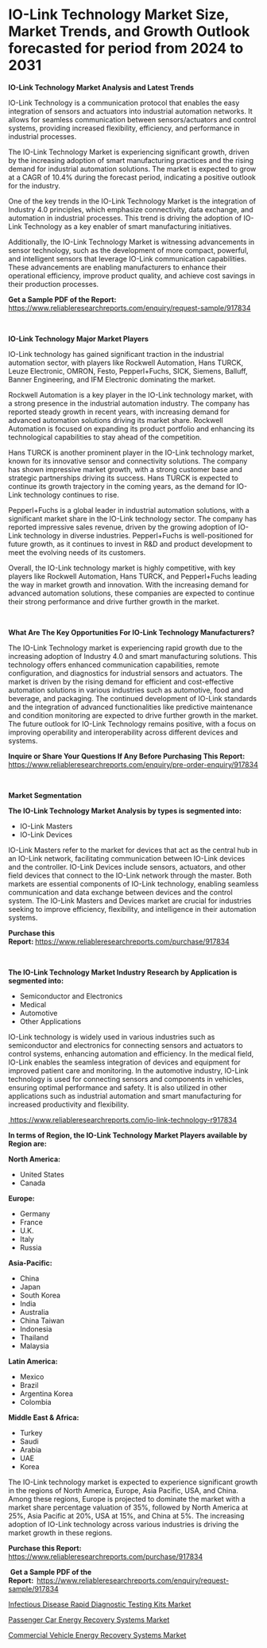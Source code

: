 <p><h1>IO-Link Technology Market Size, Market Trends, and Growth Outlook forecasted for period from 2024 to 2031</h1></p><p><strong>IO-Link Technology Market Analysis and Latest Trends</strong></p>
<p><p>IO-Link Technology is a communication protocol that enables the easy integration of sensors and actuators into industrial automation networks. It allows for seamless communication between sensors/actuators and control systems, providing increased flexibility, efficiency, and performance in industrial processes.</p><p>The IO-Link Technology Market is experiencing significant growth, driven by the increasing adoption of smart manufacturing practices and the rising demand for industrial automation solutions. The market is expected to grow at a CAGR of 10.4% during the forecast period, indicating a positive outlook for the industry.</p><p>One of the key trends in the IO-Link Technology Market is the integration of Industry 4.0 principles, which emphasize connectivity, data exchange, and automation in industrial processes. This trend is driving the adoption of IO-Link Technology as a key enabler of smart manufacturing initiatives.</p><p>Additionally, the IO-Link Technology Market is witnessing advancements in sensor technology, such as the development of more compact, powerful, and intelligent sensors that leverage IO-Link communication capabilities. These advancements are enabling manufacturers to enhance their operational efficiency, improve product quality, and achieve cost savings in their production processes.</p></p>
<p><strong>Get a Sample PDF of the Report:&nbsp;</strong> <a href="https://www.reliableresearchreports.com/enquiry/request-sample/917834">https://www.reliableresearchreports.com/enquiry/request-sample/917834</a></p>
<p>&nbsp;</p>
<p><strong>IO-Link Technology Major Market Players</strong></p>
<p><p>IO-Link technology has gained significant traction in the industrial automation sector, with players like Rockwell Automation, Hans TURCK, Leuze Electronic, OMRON, Festo, Pepperl+Fuchs, SICK, Siemens, Balluff, Banner Engineering, and IFM Electronic dominating the market.</p><p>Rockwell Automation is a key player in the IO-Link technology market, with a strong presence in the industrial automation industry. The company has reported steady growth in recent years, with increasing demand for advanced automation solutions driving its market share. Rockwell Automation is focused on expanding its product portfolio and enhancing its technological capabilities to stay ahead of the competition.</p><p>Hans TURCK is another prominent player in the IO-Link technology market, known for its innovative sensor and connectivity solutions. The company has shown impressive market growth, with a strong customer base and strategic partnerships driving its success. Hans TURCK is expected to continue its growth trajectory in the coming years, as the demand for IO-Link technology continues to rise.</p><p>Pepperl+Fuchs is a global leader in industrial automation solutions, with a significant market share in the IO-Link technology sector. The company has reported impressive sales revenue, driven by the growing adoption of IO-Link technology in diverse industries. Pepperl+Fuchs is well-positioned for future growth, as it continues to invest in R&D and product development to meet the evolving needs of its customers.</p><p>Overall, the IO-Link technology market is highly competitive, with key players like Rockwell Automation, Hans TURCK, and Pepperl+Fuchs leading the way in market growth and innovation. With the increasing demand for advanced automation solutions, these companies are expected to continue their strong performance and drive further growth in the market.</p></p>
<p>&nbsp;</p>
<p><strong>What Are The Key Opportunities For IO-Link Technology Manufacturers?</strong></p>
<p><p>The IO-Link Technology market is experiencing rapid growth due to the increasing adoption of Industry 4.0 and smart manufacturing solutions. This technology offers enhanced communication capabilities, remote configuration, and diagnostics for industrial sensors and actuators. The market is driven by the rising demand for efficient and cost-effective automation solutions in various industries such as automotive, food and beverage, and packaging. The continued development of IO-Link standards and the integration of advanced functionalities like predictive maintenance and condition monitoring are expected to drive further growth in the market. The future outlook for IO-Link Technology remains positive, with a focus on improving operability and interoperability across different devices and systems.</p></p>
<p><strong>Inquire or Share Your Questions If Any Before Purchasing This Report:</strong> <a href="https://www.reliableresearchreports.com/enquiry/pre-order-enquiry/917834">https://www.reliableresearchreports.com/enquiry/pre-order-enquiry/917834</a></p>
<p>&nbsp;</p>
<p><strong>Market Segmentation</strong></p>
<p><strong>The IO-Link Technology Market Analysis by types is segmented into:</strong></p>
<p><ul><li>IO-Link Masters</li><li>IO-Link Devices</li></ul></p>
<p><p>IO-Link Masters refer to the market for devices that act as the central hub in an IO-Link network, facilitating communication between IO-Link devices and the controller. IO-Link Devices include sensors, actuators, and other field devices that connect to the IO-Link network through the master. Both markets are essential components of IO-Link technology, enabling seamless communication and data exchange between devices and the control system. The IO-Link Masters and Devices market are crucial for industries seeking to improve efficiency, flexibility, and intelligence in their automation systems.</p></p>
<p><strong>Purchase this Report:&nbsp;</strong><a href="https://www.reliableresearchreports.com/purchase/917834">https://www.reliableresearchreports.com/purchase/917834</a></p>
<p>&nbsp;</p>
<p><strong>The IO-Link Technology Market Industry Research by Application is segmented into:</strong></p>
<p><ul><li>Semiconductor and Electronics</li><li>Medical</li><li>Automotive</li><li>Other Applications</li></ul></p>
<p><p>IO-Link technology is widely used in various industries such as semiconductor and electronics for connecting sensors and actuators to control systems, enhancing automation and efficiency. In the medical field, IO-Link enables the seamless integration of devices and equipment for improved patient care and monitoring. In the automotive industry, IO-Link technology is used for connecting sensors and components in vehicles, ensuring optimal performance and safety. It is also utilized in other applications such as industrial automation and smart manufacturing for increased productivity and flexibility.</p></p>
<p><a href="https://www.reliableresearchreports.com/io-link-technology-r917834">&nbsp;https://www.reliableresearchreports.com/io-link-technology-r917834</a></p>
<p><strong>In terms of Region, the IO-Link Technology Market Players available by Region are:</strong></p>
<p>
    <p> <strong> North America: </strong>
        <ul>
            <li>United States</li>
            <li>Canada</li>
        </ul>
        </p> 
    <p> <strong> Europe: </strong>
        <ul>
            <li>Germany</li>
            <li>France</li>
            <li>U.K.</li>
            <li>Italy</li>
            <li>Russia</li>
        </ul>
        </p> 
    <p> <strong> Asia-Pacific: </strong>
        <ul>
            <li>China</li>
            <li>Japan</li>
            <li>South Korea</li>
            <li>India</li>
            <li>Australia</li>
            <li>China Taiwan</li>
            <li>Indonesia</li>
            <li>Thailand</li>
            <li>Malaysia</li>
        </ul>
        </p> 
    <p> <strong> Latin America: </strong>
        <ul>
            <li>Mexico</li>
            <li>Brazil</li>
            <li>Argentina Korea</li>
            <li>Colombia</li>
        </ul>
        </p> 
    <p> <strong> Middle East & Africa: </strong>
        <ul>
            <li>Turkey</li>
            <li>Saudi</li>
            <li>Arabia</li>
            <li>UAE</li>
            <li>Korea</li>
        </ul>
    </p>
    </p>
<p><p>The IO-Link technology market is expected to experience significant growth in the regions of North America, Europe, Asia Pacific, USA, and China. Among these regions, Europe is projected to dominate the market with a market share percentage valuation of 35%, followed by North America at 25%, Asia Pacific at 20%, USA at 15%, and China at 5%. The increasing adoption of IO-Link technology across various industries is driving the market growth in these regions.</p></p>
<p><strong>Purchase this Report: </strong><a href="https://www.reliableresearchreports.com/purchase/917834">https://www.reliableresearchreports.com/purchase/917834</a></p>
<p>&nbsp;<strong>Get a Sample PDF of the Report:&nbsp;&nbsp;</strong><a href="https://www.reliableresearchreports.com/enquiry/request-sample/917834">https://www.reliableresearchreports.com/enquiry/request-sample/917834</a></p>
<p><strong></strong></p>
<p><p><a href="https://github.com/nigngrjl95/Market-Research-Report-List-1/blob/main/infectious-disease-rapid-diagnostic-testing-kits-market.md">Infectious Disease Rapid Diagnostic Testing Kits Market</a></p><p><a href="https://github.com/sarohimweaach77/Market-Research-Report-List-1/blob/main/passenger-car-energy-recovery-systems-market.md">Passenger Car Energy Recovery Systems Market</a></p><p><a href="https://github.com/ajiariaa/Market-Research-Report-List-1/blob/main/commercial-vehicle-energy-recovery-systems-market.md">Commercial Vehicle Energy Recovery Systems Market</a></p></p>